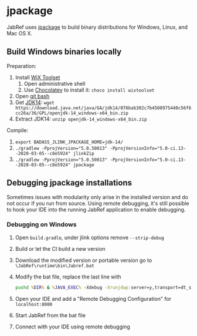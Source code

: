 # jpackage

JabRef uses [jpackage](https://openjdk.java.net/jeps/343) to build binary distributions for Windows, Linux, and Mac OS X.

## Build Windows binaries locally

Preparation:

1. Install [WiX Toolset](https://wixtoolset.org/)
   1. Open administrative shell
   2. Use [Chocolatey](https://chocolatey.org/) to install it: `choco install wixtoolset`
2. Open [git bash](https://superuser.com/a/1053657/138868)
3. Get [JDK14](https://openjdk.java.net/projects/jdk/14/): `wget https://download.java.net/java/GA/jdk14/076bab302c7b4508975440c56f6cc26a/36/GPL/openjdk-14_windows-x64_bin.zip`
4. Extract JDK14: `unzip openjdk-14_windows-x64_bin.zip`

Compile:

1. `export BADASS_JLINK_JPACKAGE_HOME=jdk-14/`
2. `./gradlew -PprojVersion="5.0.50013" -PprojVersionInfo="5.0-ci.13--2020-03-05--c8e5924" jlinkZip`
3. `./gradlew -PprojVersion="5.0.50013" -PprojVersionInfo="5.0-ci.13--2020-03-05--c8e5924" jpackage`

## Debugging jpackage installations

Sometimes issues with modularity only arise in the installed version and do not occur if you run from source. Using remote debugging, it's still possible to hook your IDE into the running JabRef application to enable debugging.

### Debugging on Windows

1. Open `build.gradle`, under jlink options remove `--strip-debug`
2. Build or let the CI build a new version
3. Download the modified version or portable version go to `\JabRef\runtime\bin\Jabref.bat`
4. Modify the bat file, replace the last line with

   ```cmd
   pushd %DIR% & %JAVA_EXEC% -Xdebug -Xrunjdwp:server=y,transport=dt_socket,address=8000,suspend=n -p "%~dp0/../app" -m org.jabref/org.jabref.JabRefLauncher  %* & popd
   ```

5. Open your IDE and add a "Remote Debugging Configuration" for `localhost:8000`
6. Start JabRef from the bat file
7. Connect with your IDE using remote debugging
